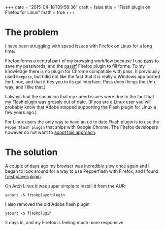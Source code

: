 +++
date = "2015-04-18T09:56:36"
draft = false
title = "Flash plugin on Firefox for Linux"
math = true
+++

# The problem

I have been struggling with speed issues with Firefox on Linux for a long time.

Firefox forms a central part of my browsing workflow because I use [pass](http://www.passwordstore.org/) to save my passwords, and the [passff](https://github.com/jvenant/passff#readme) Firefox plugin to fill forms. To my knowledge there is no plugin for Chrome compatible with pass. (I previously used `Keepass`, but I did not like the fact that it is really a Windows app ported for Linux, and that it ties you to its gui interface. Pass does things the Unix way, and I like that.)

I always had the suspicion that my speed issues were due to the fact that my Flash plugin was grossly out of date. (If you are a Linux user you will probably know that Adobe stopped supporting the Flash plugin for Linux a few years ago.)

For Linux users the only way to have an up to date Flash plugin is to use the `Pepperflash plugin` that ships with Google Chrome. The Firefox developers however do not want to [adopt this approach](http://www.internetnews.com/blog/skerner/mozilla-doesnt-want-pepper-for-linux-flash.html).

# The solution

A couple of days ago my browser was incredibly slow once again and I began to look around for a way to use Pepperflash with Firefox, and I found [freshplayerplugin](https://github.com/i-rinat/freshplayerplugin).

On Arch Linux it was super simple to install it from the AUR:

    yaourt -S freshplayerplugin

I also removed the old Adobe flash plugin:

    yaourt -S flashplugin

2 days in, and my Firefox is feeling much more responsive.

